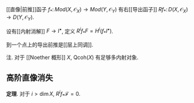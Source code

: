 
[[直像|前推]]函子 $f_*\colon Mod(X,\mathcal{O}_X)\to Mod(Y,\mathcal{O}_Y)$ 有右[[导出函子]] $Rf_*\colon D(X,\mathcal{O}_X)\to D(Y,\mathcal{O}_Y)$.

设有[[内射消解]] $F\to I^\bullet$, 定义 $R^if_*F = H^i(f_*I^\bullet)$.

到一个点上的导出前推是[[层上同调]].


注. 对于 [[Noether 概形]] $X$, $\mathsf {Qcoh}(X)$ 有足够多内射对象.

## 高阶直像消失

**定理**. 对于 $i>\dim X$, $R^i f_* \mathcal F = 0$.